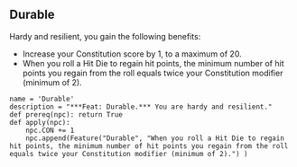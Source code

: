 ## Durable
Hardy and resilient, you gain the following benefits:

* Increase your Constitution score by 1, to a maximum of 20.
* When you roll a Hit Die to regain hit points, the minimum number of hit points you regain from the roll equals twice your Constitution modifier (minimum of 2).

```
name = 'Durable'
description = "***Feat: Durable.*** You are hardy and resilient."
def prereq(npc): return True
def apply(npc):
    npc.CON += 1
    npc.append(Feature("Durable", "When you roll a Hit Die to regain hit points, the minimum number of hit points you regain from the roll equals twice your Constitution modifier (minimum of 2).") )
```
